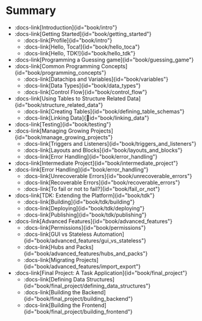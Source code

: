 # Summary


- :docs-link[Introduction]{id="book/intro"}
- :docs-link[Getting Started]{id="book/getting_started"}
  - :docs-link[Profile]{id="book/intro"}
  - :docs-link[Hello, Toca!]{id="book/hello_toca"}
  - :docs-link[Hello, TDK!]{id="book/hello_tdk"}
- :docs-link[Programming a Guessing game]{id="book/guessing_game"}
- :docs-link[Common Programming Concepts]{id="book/programming_concepts"}
  - :docs-link[Datachips and Variables]{id="book/variables"}
  - :docs-link[Data Types]{id="book/data_types"}
  - :docs-link[Control Flow]{id="book/control_flow"}
- :docs-link[Using Tables to Structure Related Data]{id="book/structure_related_data"}
  - :docs-link[Creating Tables]{id="book/defining_table_schemas"}
  - :docs-link[Linking Data]{id="book/linking_data"}
- :docs-link[Testing]{id="book/testing"}
- :docs-link[Managing Growing Projects]{id="book/manage_growing_projects"}
  - :docs-link[Triggers and Listeners]{id="book/triggers_and_listeners"}
  - :docs-link[Layouts and Blocks]{id="book/layouts_and_blocks"}
  - :docs-link[Error Handling]{id="book/error_handling"}
- :docs-link[Intermediate Project]{id="book/intermediate_project"}
- :docs-link[Error Handling]{id="book/error_handling"}
  - :docs-link[Unrecoverable Errors]{id="book/unrecoverable_errors"}
  - :docs-link[Recoverable Errors]{id="book/recoverable_errors"}
  - :docs-link[To fail or not to fail?]{id="book/fail_or_not"}
- :docs-link[TDK: Extending the Platform]{id="book/tdk"}
  - :docs-link[Building]{id="book/tdk/building"}
  - :docs-link[Deploying]{id="book/tdk/deploying"}
  - :docs-link[Publishing]{id="book/tdk/publishing"}
- :docs-link[Advanced Features]{id="book/advanced_features"}
  - :docs-link[Permissions]{id="book/permissions"}
  - :docs-link[GUI vs Stateless Automation]{id="book/advanced_features/gui_vs_stateless"}
  - :docs-link[Hubs and Packs]{id="book/advanced_features/hubs_and_packs"}
  - :docs-link[Migrating Projects]{id="book/advanced_features/import_export"}
- :docs-link[Final Project: A Task Application]{id="book/final_project"}
  - :docs-link[Defining Data Structures]{id="book/final_project/defining_data_structures"}
  - :docs-link[Building the Backend]{id="book/final_project/building_backend"}
  - :docs-link[Building the Frontend]{id="book/final_project/building_frontend"}
